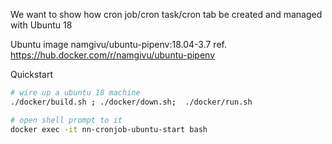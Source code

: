 We want to show how cron job/cron task/cron tab be created and managed with Ubuntu 18

Ubuntu image namgivu/ubuntu-pipenv:18.04-3.7
ref. https://hub.docker.com/r/namgivu/ubuntu-pipenv

Quickstart
```bash
# wire up a ubuntu 18 machine
./docker/build.sh ; ./docker/down.sh;  ./docker/run.sh

# open shell prompt to it
docker exec -it nn-cronjob-ubuntu-start bash
```
